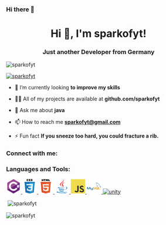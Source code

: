 ### Hi there 👋

<h1 align="center">Hi 👋, I'm sparkofyt!</h1>
<h3 align="center">Just another Developer from Germany</h3>

<p align="left"> <img src="https://komarev.com/ghpvc/?username=sparkofyt&label=Profile%20views&color=0e75b6&style=flat" alt="sparkofyt" /> </p>

<p align="left"> <a href="https://github.com/ryo-ma/github-profile-trophy"><img src="https://github-profile-trophy.vercel.app/?username=sparkofyt" alt="sparkofyt" /></a> </p>

- 🌱 I’m currently looking **to improve my skills**

- 👨‍💻 All of my projects are available at **github.com/sparkofyt**

- 💬 Ask me about **java**

- 📫 How to reach me **sparkofyt@gmail.com**

- ⚡ Fun fact **If you sneeze too hard, you could fracture a rib.**

<h3 align="left">Connect with me:</h3>
<p align="left">
</p>

<h3 align="left">Languages and Tools:</h3>
<p align="left"> <a href="https://www.w3schools.com/cs/" target="_blank" rel="noreferrer"> <img src="https://raw.githubusercontent.com/devicons/devicon/master/icons/csharp/csharp-original.svg" alt="csharp" width="40" height="40"/> </a> <a href="https://www.w3schools.com/css/" target="_blank" rel="noreferrer"> <img src="https://raw.githubusercontent.com/devicons/devicon/master/icons/css3/css3-original-wordmark.svg" alt="css3" width="40" height="40"/> </a> <a href="https://www.w3.org/html/" target="_blank" rel="noreferrer"> <img src="https://raw.githubusercontent.com/devicons/devicon/master/icons/html5/html5-original-wordmark.svg" alt="html5" width="40" height="40"/> </a> <a href="https://www.java.com" target="_blank" rel="noreferrer"> <img src="https://raw.githubusercontent.com/devicons/devicon/master/icons/java/java-original.svg" alt="java" width="40" height="40"/> </a> <a href="https://developer.mozilla.org/en-US/docs/Web/JavaScript" target="_blank" rel="noreferrer"> <img src="https://raw.githubusercontent.com/devicons/devicon/master/icons/javascript/javascript-original.svg" alt="javascript" width="40" height="40"/> </a> <a href="https://www.mysql.com/" target="_blank" rel="noreferrer"> <img src="https://raw.githubusercontent.com/devicons/devicon/master/icons/mysql/mysql-original-wordmark.svg" alt="mysql" width="40" height="40"/> </a> <a href="https://unity.com/" target="_blank" rel="noreferrer"> <img src="https://www.vectorlogo.zone/logos/unity3d/unity3d-icon.svg" alt="unity" width="40" height="40"/> </a> </p>

<p>&nbsp;<img align="center" src="https://github-readme-stats.vercel.app/api?username=sparkofyt&show_icons=true&theme=dark&locale=en" alt="sparkofyt" /></p>

<p><img align="center" src="https://github-readme-streak-stats.herokuapp.com/?user=sparkofyt&theme=dark" alt="sparkofyt" /></p>
